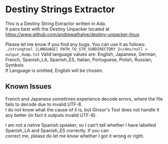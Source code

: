 Destiny Strings Extractor
=========================

This is a Destiny String Extractor written in Ada.  
It pairs best with the Destiny Unpacker located at  
https://www.github.com/andrewathalye/destiny-unpacker-linux  

Please let me know if you find any bugs. You can use it as follows:  
`./stringtool [LANGUAGE] PATH_TO_STR_SUBDIRECTORY 2>/dev/null > output_dump.txt`
Valid language values are:
	English, Japanese, German, French, Spanish_LA, Spanish_ES, Italian, Portuguese, Polish, Russian, Symbols  
If Language is omitted, English will be chosen.  

Known Issues
------------
French and Japanese sometimes experience decode errors, where the file fails to decode due to invalid UTF-8.  
I do not know what the cause of it is, but Ginsor's Tool does not handle it any better (in fact it outputs invalid UTF-8).  

I am not a native Spanish speaker, so I can't tell whether I have labelled Spanish_LA and Spanish_ES correctly. If you can  
correct me, please do let me know whether I got it wrong or right.  
